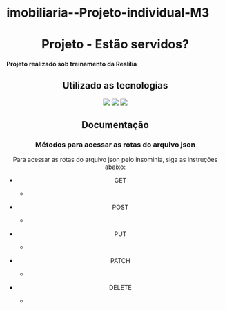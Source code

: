 # imobiliaria--Projeto-individual-M3

<h1 align="center">Projeto - Estão servidos?</h1>
<h4>Projeto realizado sob treinamento da Reslília</h4>

<h2 align="center">Utilizado as tecnologias</h2>

<div align="center" display="flex" padding="10px">
 <img src="https://miro.medium.com/max/930/0*MNVJq_8e0SJoqZb5.jpg">
 <img src="https://miro.medium.com/max/930/0*MNVJq_8e0SJoqZb5.jpg">
 <img src="https://miro.medium.com/max/930/0*MNVJq_8e0SJoqZb5.jpg">
</div>

<div border-bottom="solid 2px gray"></div>
<h2 align="center">Documentação</h2>

<div align="center" display="flex" justify-content="center" flex-direction="column">
  <h3 align="center">Métodos para acessar as rotas do arquivo json</h3>
  <p align="center">Para acessar as rotas do arquivo json pelo insominia, siga as instruções abaixo:</p>
  <ul>
    <li>
      <p text-size="22px">GET</p>
      <ul>
        <li>
          <p>
          </p>
        </li>
      </ul>
    </li>
    <li>
      <p text-size="22px">POST</p>
      <ul>
        <li>
          <p> </p>
        </li>
      </ul>
    </li>
    <li>
      <p text-size="22px">PUT</p>
      <ul>
        <li> 
          <p> </p>
        </li>
      </ul>
    </li>
    <li>
      <p text-size="22px">PATCH</p>
      <ul>
        <li>
          <p> </p>
        </li>
      </ul>
    </li>
    <li>
      <p text-size="22px">DELETE</p>
      <ul>
        <li>
          <p> </p>
        </li>
      </ul>
    </li>
  </ul>
</div>
  
